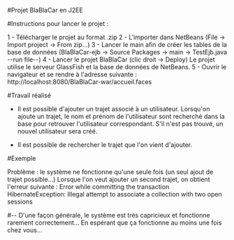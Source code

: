 #Projet BlaBlaCar en J2EE

#Instructions pour lancer le projet : 

1 - Télécharger le projet au format .zip
2 - L'importer dans NetBeans (File -> Import project -> From zip...)
3 - Lancer le main afin de créer les tables de la base de données (BlaBlaCar-ejb -> Source Packages -> main -> TestEjb.java --run file--)
4 - Lancer le projet BlaBlaCar (clic droit -> Deploy) 
	Le projet utilise le serveur GlassFish et la base de données de NetBeans.
5 - Ouvrir le navigateur et se rendre à l'adresse suivante : 
	http://localhost:8080/BlaBlaCar-war/accueil.faces

#Travail réalisé
- Il est possible d'ajouter un trajet associé à un utilisateur.
Lorsqu'on ajoute un trajet, le nom et prénom de l'utilisateur sont recherché dans la base pour retrouver l'utilisateur correspondant. S'il n'est pas trouvé, un nouvel utilisateur sera créé.

- Il est possible de rechercher le trajet que l'on vient d'ajouter.

#Exemple

Problème : le système ne fonctionne qu'une seule fois (un seul ajout de trajet possible...)
Lorsque l'on veut ajouter un second trajet, on obtient l'erreur suivante : 
	Error while committing the transaction
	HibernateException: Illegal attempt to associate a collection with two open sessions

#--
D'une façon générale, le système est très capricieux et fonctionne rarement correctement...
En espérant que ça fonctionne au moins une fois chez vous...

